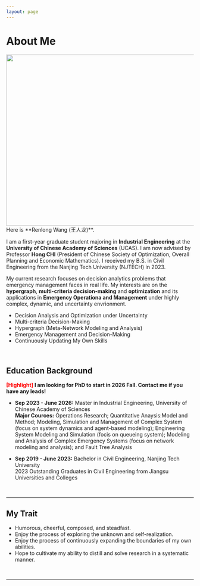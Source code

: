 ```yaml
---
layout: page
---
```


# About Me
<img src="{{ site.url }}/images/lifephoto.jpg" width="600" height="460">
<br>
Here is **Renlong Wang (王人龙)**.

I am a first-year graduate student majoring in **Industrial Engineering** at the **University of Chinese Academy of Sciences** (UCAS). I am now advised by Professor **Hong CHI** (President of Chinese Society of Optimization, Overall Planning and Economic Mathematics). I received my B.S. in Civil Engineering from the Nanjing Tech University (NJTECH) in 2023.

My current research focuses on decision analytics problems that emergency management faces in real life. My interests are on the **hypergraph**, **multi-criteria decision-making** and **optimization** and its applications in **Emergency Operationa and Management** under highly complex, dynamic, and uncertainty envrionment.
- Decision Analysis and Optimization under Uncertainty
- Multi-criteria Decision-Making
- Hypergraph (Meta-Network Modeling and Analysis)
- Emergency Management and Decision-Making
- Continuously Updating My Own Skills
<br>

## Education Background

**<font color='red'>[Highlight]</font> I am looking for PhD to start in 2026 Fall. Contact me if you have any leads!**

- **Sep 2023 - June 2026:** Master in Industrial Engineering, University of Chinese Academy of Sciences <br> **Major Cources:** Operations Research; Quantitative Anaysis:Model and Method; Modeling, Simulation and Management of Complex System (focus on system dynamics and agent-based modeling); Engineering System Modeling and Simulation (focis on queueing system); Modeling and Analysis of Complex Emergency Systems (focus on network modeling and analysis); and Fault Tree Analysis

- **Sep 2019 - June 2023:** Bachelor in Civil Engineering, Nanjing Tech University <br>2023 Outstanding Graduates in Civil Engineering from Jiangsu Universities and Colleges
<br>

---

## My Trait

- Humorous, cheerful, composed, and steadfast.
- Enjoy the process of exploring the unknown and self-realization.
- Enjoy the process of continuously expanding the boundaries of my own abilities.
- Hope to cultivate my ability to distill and solve research in a systematic manner.

<br>

---
